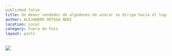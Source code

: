 ```yaml
---
published false
title: Un menor vendedor de algodones de azúcar se dirige hacia el lugar donde ofrece su producto
author: ALEJANDRO ORTEGA NERI
location: Local
category: Fuera de Foco
layout: posts
---
```


![](http://i.imgur.com/aHLdFUBm.jpg)
